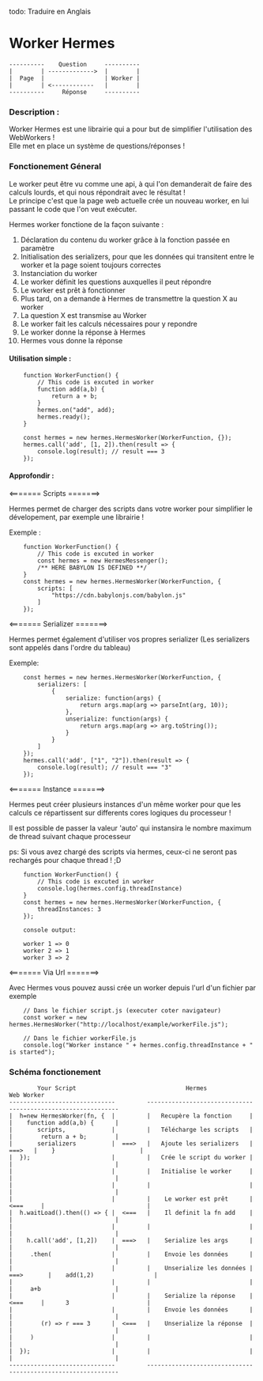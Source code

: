 todo: Traduire en Anglais
# Worker Hermes

```
----------    Question     ----------  
|        | ------------->  |        |   
|  Page  |                 | Worker |   
|        | <------------   |        |   
----------     Réponse     ----------   
```


### Description :

Worker Hermes est une librairie qui a pour but de simplifier l'utilisation des WebWorkers !   
Elle met en place un système de questions/réponses !

### Fonctionement Géneral 

Le worker peut être vu comme une api, à qui l'on demanderait de faire des calculs lourds, et qui nous répondrait avec le résultat !   
Le principe c'est que la page web actuelle crée un nouveau worker, en lui passant le code que l'on veut exécuter.

Hermes worker fonctione de la façon suivante :

 1. Déclaration du contenu du worker grâce à la fonction passée en paramètre
 2. Initialisation des serializers, pour que les données qui transitent entre le worker et la page soient toujours correctes
 3. Instanciation du worker
 4. Le worker définit les questions auxquelles il peut répondre
 5. Le worker est prêt à fonctionner
 6. Plus tard, on a demande à Hermes de transmettre la question X au worker
 7. La question X est transmise au Worker
 8. Le worker fait les calculs nécessaires pour y repondre
 9. Le worker donne la réponse à Hermes
 10. Hermes vous donne la réponse

#### Utilisation simple :
```
    function WorkerFunction() {
        // This code is excuted in worker
        function add(a,b) {
            return a + b;
        }
        hermes.on("add", add);
        hermes.ready();
    }

    const hermes = new hermes.HermesWorker(WorkerFunction, {});
    hermes.call('add', [1, 2]).then(result => {
        console.log(result); // result === 3
    });
```

#### Approfondir :

<======= Scripts =======>

Hermes permet de charger des scripts dans votre worker pour simplifier le dévelopement, par exemple une librairie !

Exemple :
```
    function WorkerFunction() {
        // This code is excuted in worker
        const hermes = new HermesMessenger();
        /** HERE BABYLON IS DEFINED **/
    }
    const hermes = new hermes.HermesWorker(WorkerFunction, {
        scripts: [
            "https://cdn.babylonjs.com/babylon.js"
        ]
    });
```

<======= Serializer =======>

Hermes permet également d'utiliser vos propres serializer (Les serializers sont appelés dans l'ordre du tableau)

Exemple: 

```
    const hermes = new hermes.HermesWorker(WorkerFunction, {
        serializers: [
            {
                serialize: function(args) {
                    return args.map(arg => parseInt(arg, 10));
                },
                unserialize: function(args) {
                    return args.map(arg => arg.toString());
                }
            }
        ]
    });
    hermes.call('add', ["1", "2"]).then(result => {
        console.log(result); // result === "3"
    });
```

<======= Instance =======>

Hermes peut créer plusieurs instances d'un même worker pour que les calculs ce répartissent sur differents cores logiques du processeur !

Il est possible de passer la valeur 'auto' qui instansira le nombre maximum de thread suivant chaque processeur

ps: Si vous avez chargé des scripts via hermes, ceux-ci ne seront pas rechargés pour chaque thread ! ;D

```
    function WorkerFunction() {
        // This code is excuted in worker
        console.log(hermes.config.threadInstance)
    }
    const hermes = new hermes.HermesWorker(WorkerFunction, {
        threadInstances: 3
    });

    console output:

    worker 1 => 0
    worker 2 => 1
    worker 3 => 2
```

<======= Via Url =======>

Avec Hermes vous pouvez aussi crée un worker depuis l'url d'un fichier par exemple

```
    // Dans le fichier script.js (executer coter navigateur)
    const worker = new hermes.HermesWorker("http://localhost/example/workerFile.js");

    // Dans le fichier workerFile.js
    console.log("Worker instance " + hermes.config.threadInstance + " is started");
```

### Schéma fonctionement

```
        Your Script                               Hermes                                    Web Worker
------------------------------         ------------------------------             -------------------------------
|  h=new HermesWorker(fn, {  |         |   Recupère la fonction     |             |    function add(a,b) {      |
|       scripts,             |         |   Télécharge les scripts   |             |        return a + b;        |
|       serializers          |  ===>   |   Ajoute les serializers   |      ===>   |    }                        |
|  });                       |         |   Crée le script du worker |             |                             |
|                            |         |   Initialise le worker     |             |                             |
|                            |         |                            |             |                             |
|                            |         |    Le worker est prêt      |    <===     |                             |
|  h.waitLoad().then(() => { |  <===   |    Il definit la fn add    |             |                             |
|                            |         |                            |             |                             |
|    h.call('add', [1,2])    |  ===>   |    Serialize les args      |             |                             |
|     .then(                 |         |    Envoie les données      |             |                             |
|                            |         |    Unserialize les données |  ===>       |    add(1,2)                 |
|                            |         |                            |             |     a+b                     |
|                            |         |    Serialize la réponse    |    <===     |      3                      |
|                            |         |    Envoie les données      |             |                             |
|        (r) => r === 3      |  <===   |    Unserialize la réponse  |             |                             |
|     )                      |         |                            |             |                             |
|  });                       |         |                            |             |                             |
------------------------------         ------------------------------             -------------------------------
```
